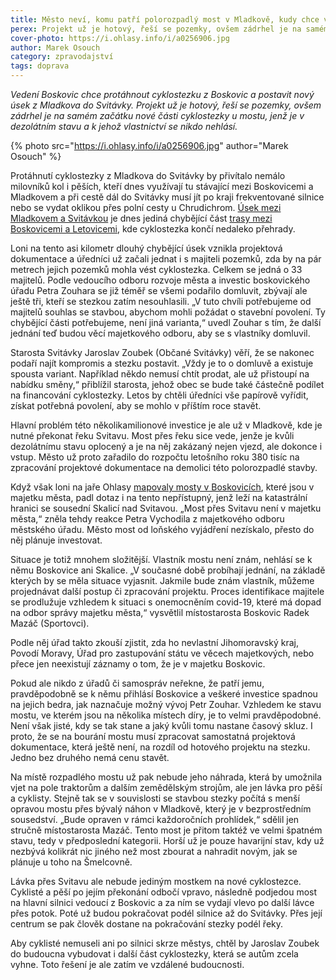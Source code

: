 ```yaml
---
title: Město neví, komu patří polorozpadlý most v Mladkově, kudy chce vést cyklostezku
perex: Projekt už je hotový, řeší se pozemky, ovšem zádrhel je na samém začátku nové části cyklostezky u mostu, jenž je v dezolátním stavu a k jehož vlastnictví se nikdo nehlásí.
cover-photo: https://i.ohlasy.info/i/a0256906.jpg
author: Marek Osouch
category: zpravodajství
tags: doprava
---
```


*Vedení Boskovic chce protáhnout cyklostezku z Boskovic a postavit nový úsek z Mladkova do Svitávky. Projekt už je hotový, řeší se pozemky, ovšem zádrhel je na samém začátku nové části cyklostezky u mostu, jenž je v dezolátním stavu a k jehož vlastnictví se nikdo nehlásí.*

{% photo src="https://i.ohlasy.info/i/a0256906.jpg" author="Marek Osouch" %}

Protáhnutí cyklostezky z Mladkova do Svitávky by přivítalo nemálo milovníků kol i pěších, kteří dnes využívají tu stávající mezi Boskovicemi a Mladkovem a při cestě dál do Svitávky musí jít po kraji frekventované silnice nebo se vydat oklikou přes polní cesty u Chrudichrom. [Úsek mezi Mladkovem a Svitávkou](https://mapy.cz/s/barenunete) je dnes jediná chybějící část [trasy mezi Boskovicemi a Letovicemi](https://mapy.cz/s/catukunoze), kde cyklostezka končí nedaleko přehrady.

Loni na tento asi kilometr dlouhý chybějící úsek vznikla projektová dokumentace a úředníci už začali jednat i s majiteli pozemků, zda by na pár metrech jejich pozemků mohla vést cyklostezka. Celkem se jedná o 33 majitelů. Podle vedoucího odboru rozvoje města a investic boskovického úřadu Petra Zouhara se již téměř se všemi podařilo domluvit, zbývají ale ještě tři, kteří se stezkou zatím nesouhlasili. „V tuto chvíli potřebujeme od majitelů souhlas se stavbou, abychom mohli požádat o stavební povolení. Ty chybějící části potřebujeme, není jiná varianta,“ uvedl Zouhar s tím, že další jednání teď budou věcí majetkového odboru, aby se s vlastníky domluvil.

Starosta Svitávky Jaroslav Zoubek (Občané Svitávky) věří, že se nakonec podaří najít kompromis a stezku postavit. „Vždy je to o domluvě a existuje spousta variant. Například někdo nemusí chtít prodat, ale už přistoupí na nabídku směny,“ přiblížil starosta, jehož obec se bude také částečně podílet na financování cyklostezky. Letos by chtěli úředníci vše papírově vyřídit, získat potřebná povolení, aby se mohlo v příštím roce stavět.

Hlavní problém této několikamilionové investice je ale už v Mladkově, kde je nutné překonat řeku Svitavu. Most přes řeku sice vede, jenže je kvůli dezolátnímu stavu oplocený a je na něj zakázaný nejen vjezd, ale dokonce i vstup. Město už proto zařadilo do rozpočtu letošního roku 380 tisíc na zpracování projektové dokumentace na demolici této polorozpadlé stavby.

Když však loni na jaře Ohlasy [mapovaly mosty v Boskovicích](https://ohlasy.info/clanky/2020/06/mosty.html), které jsou v majetku města, padl dotaz i na tento nepřístupný, jenž leží na katastrální hranici se sousední Skalicí nad Svitavou. „Most přes Svitavu není v majetku města,“ zněla tehdy reakce Petra Vychodila z majetkového odboru městského úřadu. Město most od loňského vyjádření nezískalo, přesto do něj plánuje investovat.

Situace je totiž mnohem složitější. Vlastník mostu není znám, nehlásí se k němu Boskovice ani Skalice. „V současné době probíhají jednání, na základě kterých by se měla situace vyjasnit. Jakmile bude znám vlastník, můžeme projednávat další postup či zpracování projektu. Proces identifikace majitele se prodlužuje vzhledem k situaci s onemocněním covid-19, které má dopad na odbor správy majetku města,“ vysvětlil místostarosta Boskovic Radek Mazáč (Sportovci). 

Podle něj úřad takto zkouší zjistit, zda ho nevlastní Jihomoravský kraj, Povodí Moravy, Úřad pro zastupování státu ve věcech majetkových, nebo přece jen neexistují záznamy o tom, že je v majetku Boskovic.

Pokud ale nikdo z úřadů či samospráv neřekne, že patří jemu, pravděpodobně se k němu přihlásí Boskovice a veškeré investice spadnou na jejich bedra, jak naznačuje možný vývoj Petr Zouhar. Vzhledem ke stavu mostu, ve kterém jsou na několika místech díry, je to velmi pravděpodobné. Není však jisté, kdy se tak stane a jaký kvůli tomu nastane časový skluz. I proto, že se na bourání mostu musí zpracovat samostatná projektová dokumentace, která ještě není, na rozdíl od hotového projektu na stezku. Jedno bez druhého nemá cenu stavět.

Na místě rozpadlého mostu už pak nebude jeho náhrada, která by umožnila vjet na pole traktorům a dalším zemědělským strojům, ale jen lávka pro pěší a cyklisty. Stejně tak se v souvislosti se stavbou stezky počítá s menší opravou mostu přes bývalý náhon v Mladkově, který je v bezprostředním sousedství. „Bude opraven v rámci každoročních prohlídek,“ sdělil jen stručně místostarosta Mazáč. Tento most je přitom taktéž ve velmi špatném stavu, tedy v předposlední kategorii. Horší už je pouze havarijní stav, kdy už nezbývá kolikrát nic jiného než most zbourat a nahradit novým, jak se plánuje u toho na Šmelcovně.

Lávka přes Svitavu ale nebude jediným mostkem na nové cyklostezce. Cyklisté a pěší po jejím překonání odbočí vpravo, následně podjedou most na hlavní silnici vedoucí z Boskovic a za ním se vydají vlevo po další lávce přes potok. Poté už budou pokračovat podél silnice až do Svitávky. Přes její centrum se pak člověk dostane na pokračování stezky podél řeky.

Aby cyklisté nemuseli ani po silnici skrze městys, chtěl by Jaroslav Zoubek do budoucna vybudovat i další část cyklostezky, která se autům zcela vyhne. Toto řešení je ale zatím ve vzdálené budoucnosti.
